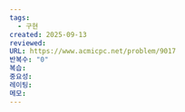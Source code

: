 ```yaml
---
tags:
  - 구현
created: 2025-09-13
reviewed:
URL: https://www.acmicpc.net/problem/9017
반복수: "0"
복습:
중요성:
레이팅:
메모:
---
```

